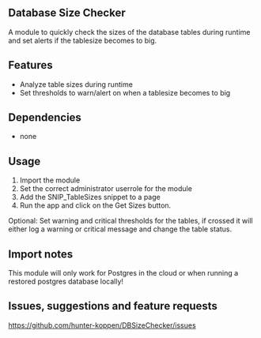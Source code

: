 ## Database Size Checker
A module to quickly check the sizes of the database tables during runtime and set alerts if the tablesize becomes to big.

## Features
- Analyze table sizes during runtime
- Set thresholds to warn/alert on when a tablesize becomes to big

## Dependencies
- none

## Usage
1. Import the module
2. Set the correct administrator userrole for the module
3. Add the SNIP_TableSizes snippet to a page
4. Run the app and click on the Get Sizes button.

Optional:
Set warning and critical thresholds for the tables, if crossed it will either log a warning or critical message and change the table status.

## Import notes
This module will only work for Postgres in the cloud or when running a restored postgres database locally!

## Issues, suggestions and feature requests
https://github.com/hunter-koppen/DBSizeChecker/issues
